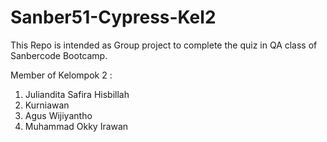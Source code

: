 # Sanber51-Cypress-Kel2
This Repo is intended as Group project to complete the quiz in QA class of Sanbercode Bootcamp.

Member of Kelompok 2 :
1. Juliandita Safira Hisbillah
2. Kurniawan
3. Agus Wijiyantho
4. Muhammad Okky Irawan
